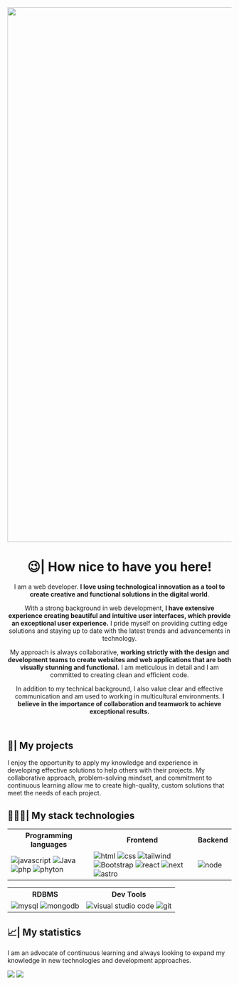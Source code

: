 <header/>
  <img src="https://media.discordapp.net/attachments/554332316227338261/1066745334400827402/image.png" width="1200" alt="Presentation image" />
  <h1>😉| How nice to have you here!</h1>
  <p>I am a web developer. <b>I love using technological innovation as a tool to create creative and functional solutions in the digital world</b>.

With a strong background in web development, <b>I have extensive experience creating beautiful and intuitive user interfaces, which provide an exceptional user experience.</b> I pride myself on providing cutting edge solutions and staying up to date with the latest trends and advancements in technology.

My approach is always collaborative, <b>working strictly with the design and development teams to create websites and web applications that are both visually stunning and functional.</b> I am meticulous in detail and I am committed to creating clean and efficient code.

In addition to my technical background, I also value clear and effective communication and am used to working in multicultural environments. <b>I believe in the importance of collaboration and teamwork to achieve exceptional results.</b></p>
</header>

<section id="projects">
  <h1>🚀| My projects</h1>
  <p>I enjoy the opportunity to apply my knowledge and experience in developing effective solutions to help others with their projects. My collaborative approach, problem-solving mindset, and commitment to continuous learning allow me to create high-quality, custom solutions that meet the needs of each project.</p>
</section>

<section id="technologies">
  <h1>🧑‍💻🔨| My stack technologies</h1>
  
  <table id="tableone">
  <tr>
    <th>Programming languages</th>
    <th>Frontend</th>
    <th>Backend</th>
  </tr>
  <tr>
    <td>
      <img src="https://img.shields.io/badge/JavaScript-323330?style=for-the-badge&logo=javascript&logoColor=F7DF1E"alt="javascript" />
      <img src="https://img.shields.io/badge/Java-F2F4F9?style=for-the-badge&logo=java" alt="Java" />
      <img src="https://img.shields.io/badge/PHP-777BB4?style=for-the-badge&logo=php&logoColor=white" alt="php" />
      <img src="https://img.shields.io/badge/Python-FFD43B?style=for-the-badge&logo=python&logoColor=blue" alt="phyton" />
    </td>
    <td>
      <img src="https://img.shields.io/badge/HTML5-E34F26?style=for-the-badge&logo=html5&logoColor=white" alt="html" />
      <img src="https://img.shields.io/badge/CSS3-1572B6?style=for-the-badge&logo=css3&logoColor=white" alt="css" />
      <img src="https://img.shields.io/badge/Tailwind_CSS-38B2AC?style=for-the-badge&logo=tailwind-css&logoColor=white" alt="tailwind" />
      <img src="https://img.shields.io/badge/Bootstrap-563D7C?style=for-the-badge&logo=bootstrap&logoColor=white" alt="Bootstrap" />
      <img src="https://img.shields.io/badge/React-20232A?style=for-the-badge&logo=react&logoColor=61DAFB" alt="react" />
      <img src="https://img.shields.io/badge/next.js-000000?style=for-the-badge&logo=nextdotjs&logoColor=white" alt="next" />
      <img src="https://img.shields.io/badge/astro-F26B00?style=for-the-badge&logo=astro&logoColor=white" alt="astro" />
    </td>
    <td>
      <img src="https://img.shields.io/badge/Node.js-339933?style=for-the-badge&logo=nodedotjs&logoColor=white" alt="node" />
    </td>
  </tr>
</table>
<table id="tabletwo">
  <tr>
    <th>RDBMS</th>
    <th>Dev Tools</th>
  </tr>
  <tr>
    <td>
      <img src="https://img.shields.io/badge/MySQL-005C84?style=for-the-badge&logo=mysql&logoColor=white" alt="mysql" />
      <img src="https://img.shields.io/badge/MongoDB-4EA94B?style=for-the-badge&logo=mongodb&logoColor=white" alt="mongodb" />
    </td>
    <td>
      <img src="https://img.shields.io/badge/VSCode-0078D4?style=for-the-badge&logo=visual%20studio%20code&logoColor=white" alt="visual studio code" />
      <img src="https://img.shields.io/badge/GIT-E44C30?style=for-the-badge&logo=git&logoColor=white" alt="git" />
    </td>
  </tr>
</table>
</section>

<section id="statistics">
  <h1>📈| My statistics</h1>
  <p>I am an advocate of continuous learning and always looking to expand my knowledge in new technologies and development approaches.</p>
  <img src="https://github-readme-stats.vercel.app/api/top-langs/?username=Daintz&theme=dark"></img>
  <img src="https://github-readme-stats-git-masterrstaa-rickstaa.vercel.app/api?username=Daintz&theme=dark"></img>
</section>
